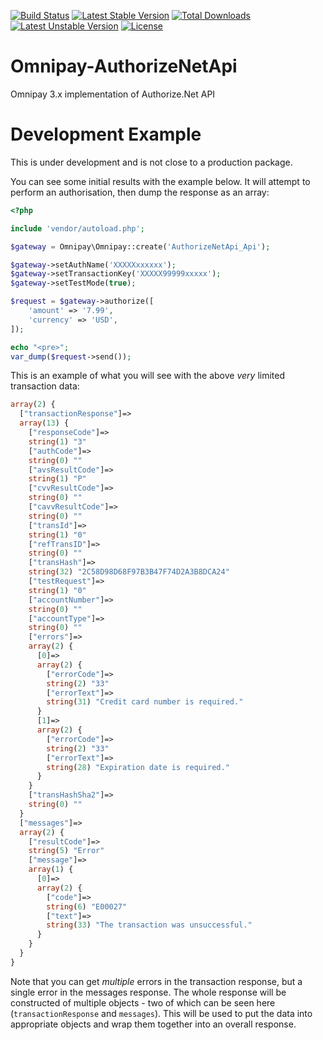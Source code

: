 
[![Build Status](https://travis-ci.org/academe/authorizenet-objects.svg?branch=master)](https://travis-ci.org/academe/authorizenet-objects)
[![Latest Stable Version](https://poser.pugx.org/academe/authorizenet-objects/v/stable)](https://packagist.org/packages/academe/authorizenet-objects)
[![Total Downloads](https://poser.pugx.org/academe/authorizenet-objects/downloads)](https://packagist.org/packages/academe/authorizenet-objects)
[![Latest Unstable Version](https://poser.pugx.org/academe/authorizenet-objects/v/unstable)](https://packagist.org/packages/academe/authorizenet-objects)
[![License](https://poser.pugx.org/academe/authorizenet-objects/license)](https://packagist.org/packages/academe/authorizenet-objects)

# Omnipay-AuthorizeNetApi

Omnipay 3.x implementation of Authorize.Net API

# Development Example

This is under development and is not close to a production package.

You can see some initial results with the example below.
It will attempt to perform an authorisation, then dump the response as an array:

```php
<?php

include 'vendor/autoload.php';

$gateway = Omnipay\Omnipay::create('AuthorizeNetApi_Api');

$gateway->setAuthName('XXXXXxxxxxx');
$gateway->setTransactionKey('XXXXX99999xxxxx');
$gateway->setTestMode(true);

$request = $gateway->authorize([
    'amount' => '7.99',
    'currency' => 'USD',
]);

echo "<pre>";
var_dump($request->send());
```

This is an example of what you will see with the above *very* limited transaction data:

```php
array(2) {
  ["transactionResponse"]=>
  array(13) {
    ["responseCode"]=>
    string(1) "3"
    ["authCode"]=>
    string(0) ""
    ["avsResultCode"]=>
    string(1) "P"
    ["cvvResultCode"]=>
    string(0) ""
    ["cavvResultCode"]=>
    string(0) ""
    ["transId"]=>
    string(1) "0"
    ["refTransID"]=>
    string(0) ""
    ["transHash"]=>
    string(32) "2C58D98D68F97B3B47F74D2A3B8DCA24"
    ["testRequest"]=>
    string(1) "0"
    ["accountNumber"]=>
    string(0) ""
    ["accountType"]=>
    string(0) ""
    ["errors"]=>
    array(2) {
      [0]=>
      array(2) {
        ["errorCode"]=>
        string(2) "33"
        ["errorText"]=>
        string(31) "Credit card number is required."
      }
      [1]=>
      array(2) {
        ["errorCode"]=>
        string(2) "33"
        ["errorText"]=>
        string(28) "Expiration date is required."
      }
    }
    ["transHashSha2"]=>
    string(0) ""
  }
  ["messages"]=>
  array(2) {
    ["resultCode"]=>
    string(5) "Error"
    ["message"]=>
    array(1) {
      [0]=>
      array(2) {
        ["code"]=>
        string(6) "E00027"
        ["text"]=>
        string(33) "The transaction was unsuccessful."
      }
    }
  }
}
```

Note that you can get *multiple* errors in the transaction response,
but a single error in the messages response.
The whole response will be constructed of multiple objects - two of which can be
seen here (`transactionResponse` and `messages`). This will be used to put the
data into appropriate objects and wrap them together into an overall response.

